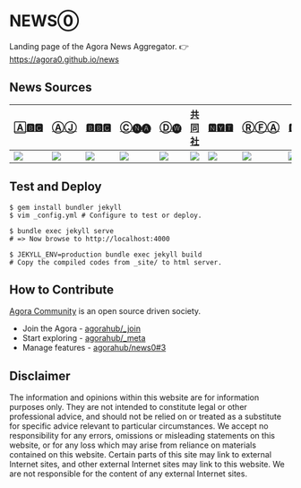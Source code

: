 # NEWS⓪

Landing page of the Agora News Aggregator. 👉 https://agora0.github.io/news

## News Sources

| [🄰🅱🅲](https://agora0.github.io/news/abc) | [ⒶⒿ](https://agora0.github.io/news/aj) | [🅱🅱🅲](https://agora0.github.io/news/bbc) | [Ⓒ🅝🅐](https://agora0.github.io/news/cna) | [Ⓓ🅦](https://agora0.github.io/news/dw) | [共同社](https://agora0.github.io/news/kyodo) | [🅽🆈🆃](https://agora0.github.io/news/nyt) | [ⓇⒻⒶ](https://agora0.github.io/news/rfa) | [🆁🆃🄷🄺](https://agora0.github.io/news/rthk) | ⓌⓈⒿ |
| -- | -- | -- | -- | -- | -- | -- | -- | -- | -- |
| [![](./img/portfolio/abc.png)](https://www.abc.net.au/news/chinese/) | [![](./img/portfolio/aj.png)](https://chinese.aljazeera.net) | [![](./img/portfolio/bbc.png)](https://www.bbc.com/zhongwen/simp) | [![](./img/portfolio/cna.png)](https://www.cna.com.tw) | [![](./img/portfolio/dw.png)](https://www.dw.com/zh) | [![](./img/portfolio/kyodo.png)](https://china.kyodonews.net) | [![](./img/portfolio/nyt.png)](https://cn.nytimes.com) | [![](./img/portfolio/rfa.png)](https://www.rfa.org/cantonese) | [![](./img/portfolio/rthk.png)](https://news.rthk.hk/rthk/ch/) | [![](./img/portfolio/wsj.png)](https://cn.wsj.com) |

## Test and Deploy

```
$ gem install bundler jekyll 
$ vim _config.yml # Configure to test or deploy.

$ bundle exec jekyll serve
# => Now browse to http://localhost:4000

$ JEKYLL_ENV=production bundle exec jekyll build
# Copy the compiled codes from _site/ to html server.
```

## How to Contribute

[Agora Community](https://github.com/agorahub) is an open source driven society.
- Join the Agora - [agorahub/_join](https://github.com/agorahub/_join)
- Start exploring - [agorahub/_meta](https://github.com/agorahub/_meta)
- Manage features - [agorahub/news0#3](https://github.com/agorahub/news0/issues/3)

## Disclaimer

The information and opinions within this website are for information purposes only. They are not intended to constitute legal or other professional advice, and should not be relied on or treated as a substitute for specific advice relevant to particular circumstances. We accept no responsibility for any errors, omissions or misleading statements on this website, or for any loss which may arise from reliance on materials contained on this website. Certain parts of this site may link to external Internet sites, and other external Internet sites may link to this website. We are not responsible for the content of any external Internet sites.
